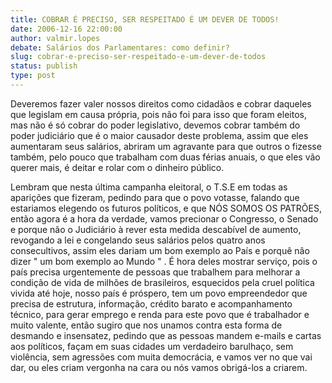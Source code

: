 ```yaml
---
title: COBRAR É PRECISO, SER RESPEITADO É UM DEVER DE TODOS!
date: 2006-12-16 22:00:00
author: valmir.lopes
debate: Salários dos Parlamentares: como definir?
slug: cobrar-e-preciso-ser-respeitado-e-um-dever-de-todos
status: publish 
type: post
---
```


Deveremos fazer valer nossos direitos como cidadãos e cobrar daqueles que legislam em causa própria, pois não foi para isso que foram eleitos, mas não é só cobrar do poder legislativo, devemos cobrar também do poder judiciário que é o maior causador deste problema, assim que eles aumentaram seus salários, abriram um agravante para que outros o fizesse também, pelo pouco que trabalham com duas férias anuais, o que eles vão querer mais, é deitar e rolar com o dinheiro público.  

Lembram que nesta última campanha eleitoral, o T.S.E em todas as aparições que fizeram, pedindo para que o povo votasse, falando que estariamos elegendo os futuros políticos, e que NÓS SOMOS OS PATRÕES, então agora é a hora da verdade, vamos precionar o Congresso, o Senado e porque não o Judiciário à rever esta medida descabível de aumento, revogando a lei e congelando seus salários pelos quatro anos consecultivos, assim eles dariam um bom exemplo ao País e porquê nâo dizer " um bom exemplo ao Mundo " . É hora deles mostrar serviço, pois o país precisa urgentemente de pessoas que trabalhem para melhorar a condição de vida de milhões de brasileiros, esquecidos pela cruel política vivida até hoje, nosso país é próspero, tem um povo empreendedor que precisa de estrutura, informação, crédito barato e acompanhamento técnico, para gerar emprego e renda para este povo que é trabalhador e muito valente, então sugiro que nos unamos contra esta forma de desmando e insensatez, pedindo que as pessoas mandem e-mails e cartas aos políticos, façam em suas cidades um verdadeiro barulhaço, sem violência, sem agressões com muita democrácia, e vamos ver no que vai dar, ou eles criam vergonha na cara ou nós vamos obrigá-los a criarem.
